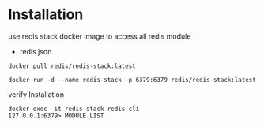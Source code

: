 Installation
=============================
use redis stack docker image to access all redis module 
 - redis json 


```
docker pull redis/redis-stack:latest

docker run -d --name redis-stack -p 6379:6379 redis/redis-stack:latest
```

verify Installation

```
docker exec -it redis-stack redis-cli
127.0.0.1:6379> MODULE LIST

```